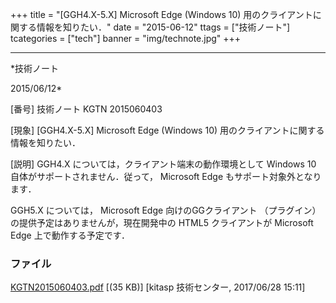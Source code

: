 ﻿+++
title = "[GGH4.X-5.X] Microsoft Edge (Windows 10) 用のクライアントに関する情報を知りたい．"
date = "2015-06-12"
ttags = ["技術ノート"]
tcategories = ["tech"]
banner = "img/technote.jpg"
+++

-----------------------------------------------------------------------------------------------------------------------------

*技術ノート

2015/06/12*


[番号]
技術ノート KGTN 2015060403

[現象]
[GGH4.X-5.X] Microsoft Edge (Windows 10)
用のクライアントに関する情報を知りたい．

[説明]
GGH4.X については，クライアント端末の動作環境として Windows 10
自体がサポートされません．従って， Microsoft Edge
もサポート対象外となります．

GGH5.X については， Microsoft Edge 向けのGGクライアント （プラグイン）
の提供予定はありませんが，現在開発中の HTML5 クライアントが Microsoft
Edge 上で動作する予定です．


### ファイル

 
 


[KGTN2015060403.pdf](http://techreport.kitasp.net/attachments/download/3715/KGTN2015060403.pdf)
 [(35 KB)] [kitasp 技術センター, 2017/06/28
15:11]


 


 

